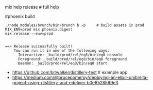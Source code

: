 mix help release    # full help


#phoenix build

```
./node_modules/brunch/bin/brunch b -p     # build assets in prod
MIX_ENV=prod mix phoenix.digest
mix release --env=prod


==> Release successfully built!
    You can run it in one of the following ways:
      Interactive: _build/prod/rel/eq8/bin/eq8 console
      Foreground: _build/prod/rel/eq8/bin/eq8 foreground
      Daemon: _build/prod/rel/eq8/bin/eq8 start

```

* https://github.com/bitwalker/distillery-test  # example app
* https://medium.com/@brucepomeroy/deploying-an-elixir-umbrella-project-using-distillery-and-edeliver-b0e8528569e3
